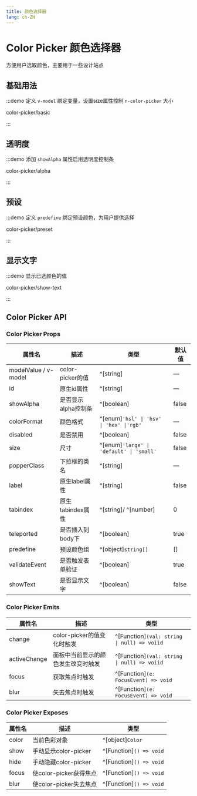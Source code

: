 ```yaml
---
title: 颜色选择器
lang: ch-ZH
---
```


# Color Picker 颜色选择器

方便用户选取颜色，主要用于一些设计站点

## 基础用法

:::demo 定义 `v-model` 绑定变量，设置size属性控制 `n-color-picker` 大小

color-picker/basic

:::

## 透明度

:::demo 添加 `showAlpha` 属性启用透明度控制条

color-picker/alpha

:::

## 预设

:::demo 定义 `predefine` 绑定预设颜色，为用户提供选择

color-picker/preset

:::

## 显示文字

:::demo 显示已选颜色的值

color-picker/show-text

:::

## Color Picker API

### Color Picker Props

| 属性名                | 描述                   | 类型                                 | 默认值   |
| -------------------- | ---------------------- | ------------------------------------ | ------- |
| modelValue / v-model | color-picker的值        | ^[string]                           | —       |
| id                   | 原生id属性              | ^[string]                            | —       |
| showAlpha            | 是否显示alpha控制条      | ^[boolean]                          | false   |
| colorFormat          | 颜色格式                | ^[enum]`'hsl' \| 'hsv' \| 'hex' \|'rgb'`| —       |
| disabled             | 是否禁用                | ^[boolean]                           | false  |
| size                 | 尺寸                   | ^[enum]`'large' \| 'default' \| 'small'` | false   |
| popperClass          | 下拉框的类名             | ^[string]                            |  —      |
| label                | 原生label属性           | ^[string]                            | false   |
| tabindex             | 原生tabindex属性        | ^[string]/ ^[number]                | 0       |
| teleported           | 是否插入到body下         | ^[boolean]                           | true    |
| predefine            | 预设颜色组               | ^[object]`string[]`                  | []     |
| validateEvent        | 是否触发表单验证          | ^[boolean]                           | true   |
| showText             | 是否显示文字             | ^[boolean]                            | false  |

### Color Picker Emits

| 属性名                | 描述                      | 类型                                  |
| -------------------- | ------------------------- | ------------------------------------|
| change               | color-picker的值变化时触发  | ^[Function]`(val: string \| null) => voiid` |
| activeChange         | 面板中当前显示的颜色发生改变时触发 | ^[Function]`(val: string \| null) => voiid` |
| focus                | 获取焦点时触发              | ^[Function]`(e: FocusEvent) => void` |
| blur                 | 失去焦点时触发              | ^[Function]`(e: FocusEvent) => void` |

### Color Picker Exposes

| 属性名                | 描述                      | 类型                                  |
| -------------------- | ------------------------- | ------------------------------------|
| color                | 当前色彩对象                | ^[object]`Color`                     |
| show                 | 手动显示color-picker       | ^[Function]`() => void`              |
| hide                 | 手动隐藏color-picker        | ^[Function]`() => void`             |
| focus                | 使color-picker获得焦点    | ^[Function]`() => void`             |
| blur                 | 使color-picker失去焦点    | ^[Function]`() => void`             |
